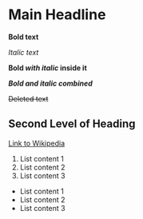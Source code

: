 # Main Headline
**Bold text**

*Italic text*

**Bold _with italic_ inside it**

***Bold and italic combined***

~~Deleted text~~
## Second Level of Heading
[Link to Wikipedia](https://www.wikipedia.org/)
1. List content 1
2. List content 2
3. List content 3
- List content 1
- List content 2
- List content 3
